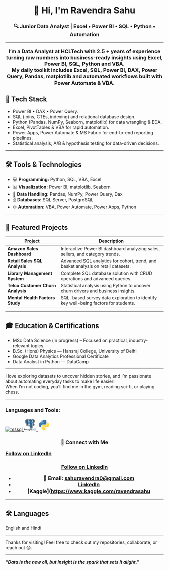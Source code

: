 <h1 align="center">👋 Hi, I'm Ravendra Sahu

<h3 align="center">🔍 Junior Data Analyst | Excel • Power BI • SQL • Python • Automation

---

I’m a Data Analyst at HCLTech with 2.5 + years of experience turning raw numbers into business-ready insights using Excel, Power BI, SQL, Python and VBA.  
My daily toolkit includes Excel, SQL, Power BI, DAX, Power Query, Pandas, matplotlib and automated workflows built with Power Automate & VBA.

## 🔧 Tech Stack

- Power BI • DAX • Power Query.  
- SQL (joins, CTEs, indexing) and relational database design.
- Python (Pandas, NumPy, Seaborn, matplotlib) for data wrangling & EDA.
- Excel, PivotTables & VBA for rapid automation.  
- Power Apps, Power Automate & MS Fabric for end-to-end reporting pipelines.
- Statistical analysis, A/B & hypothesis testing for data-driven decisions.

---

## 🛠️ Tools & Technologies

- 💻 **Programming:** Python, SQL, VBA, Excel
- 📊 **Visualization:** Power BI, matplotlib, Seaborn
- 📂 **Data Handling:** Pandas, NumPy, Power Query, Dax
- 🗄️ **Databases:** SQL Server, PostgreSQL
- ⚙️ **Automation:** VBA, Power Automate, Power Apps, Python

---

## 🚀 Featured Projects

| Project                         | Description                                                                                   |
|----------------------------------|-----------------------------------------------------------------------------------------------|
| **Amazon Sales Dashboard**       | Interactive Power BI dashboard analyzing sales, sellers, and category trends.                 |
| **Retail Sales SQL Analysis**    | Advanced SQL analytics for cohort, trend, and basket analysis on retail datasets.             |
| **Library Management System**    | Complete SQL database solution with CRUD operations and advanced queries.                     |
| **Telco Customer Churn Analysis**| Statistical analysis using Python to uncover churn drivers and business insights.             |
| **Mental Health Factors Study**  | SQL-based survey data exploration to identify key well-being factors for students.            |

---

## 🎓 Education & Certifications

- MSc Data Science (in progress) – Focused on practical, industry-relevant topics.
- B.Sc. (Hons) Physics — Hansraj College, University of Delhi
- Google Data Analytics Professional Certificate
- Data Analyst in Python — DataCamp

---


I love exploring datasets to uncover hidden stories, and I’m passionate about automating everyday tasks to make life easier!  
When I’m not coding, you’ll find me in the gym, reading sci-fi, or playing chess.

---

<h3 align="left">Languages and Tools:</h3>
<p align="left"> <a href="https://www.microsoft.com/en-us/sql-server" target="_blank" rel="noreferrer"> <img src="https://www.svgrepo.com/show/303229/microsoft-sql-server-logo.svg" alt="mssql" width="40" height="40"/> </a> <a href="https://www.postgresql.org" target="_blank" rel="noreferrer"> <img src="https://raw.githubusercontent.com/devicons/devicon/master/icons/postgresql/postgresql-original-wordmark.svg" alt="postgresql" width="40" height="40"/> </a> <a href="https://www.python.org" target="_blank" rel="noreferrer"> <img src="https://raw.githubusercontent.com/devicons/devicon/master/icons/python/python-original.svg" alt="python" width="40" height="40"/> </a> </p>

<h3 align="center"> 🤝 Connect with Me
<p align="left">
<a class="libutton" href="https://www.linkedin.com/comm/mynetwork/discovery-see-all?usecase=PEOPLE_FOLLOWS&followMember=lakkilohitha" target="_blank">Follow on LinkedIn</a>
</p>
    
<h3 align="center"> <a class="libutton" href="[https://www.linkedin.com/comm/mynetwork/discovery-see-all?usecase=PEOPLE_FOLLOWS&followMember=lakkilohitha](https://www.linkedin.com/in/theravendrasahu)" target="_blank">Follow on LinkedIn</a>


- 📧 Email: sahuravendra0@gmail.com
- [LinkedIn](https://www.linkedin.com/in/theravendrasahu)
- [Kaggle](https://www.kaggle.com/ravendrasahu

---

## 🛠️ Languages
English and Hindi

---

Thanks for visiting! Feel free to check out my repositories, collaborate, or reach out 😊.

---

**_“Data is the new oil, but insight is the spark that sets it alight.”_**
